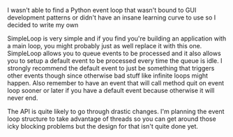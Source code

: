 I wasn't able to find a Python event loop that wasn't bound to GUI development patterns or didn't have an insane learning curve to use so I decided to write my own

SimpleLoop is very simple and if you find you're building an application with a main loop, you might probably just as well replace it with this one. SimpleLoop allows you to queue events to be processed and it also allows you to setup a default event to be processed every time the queue is idle. I strongly recommend the default event to just be something that triggers other events though since otherwise bad stuff like infinite loops might happen. Also remember to have an event that will call method quit on event loop sooner or later if you have a default event because otherwise it will never end.

The API is quite likely to go through drastic changes. I'm planning the event loop structure to take advantage of threads so you can get around those icky blocking problems but the design for that isn't quite done yet.